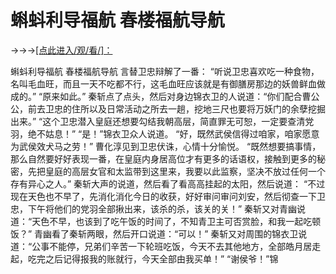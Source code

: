 # 蝌蚪利导福航 春楼福航导航

→→→<a href="http://3t3e.com/index.html">[点此进入/观/看/]：</a>

蝌蚪利导福航 春楼福航导航
言替卫忠辩解了一番：
    “听说卫忠喜欢吃一种食物，名叫毛血旺，而且一天不吃都不行，这毛血旺应该就是有御膳房那边的妖兽鲜血做成的。”
    “原来如此。”
    秦斩点了点头，然后对身边锦衣卫的人说道：“你们配合曹公公，前去卫忠的住所以及日常活动之所去一趟，挖地三尺也要将万妖门的余孽挖掘出来。”
    “这个卫忠潜入皇庭还想要勾结我朝高层，简直罪无可恕，一定要查清党羽，绝不姑息！”
    “是！”锦衣卫众人说道。
    “好，既然武侯信得过咱家，咱家愿意为武侯效犬马之劳！”
    曹化淳见到卫忠伏诛，心情十分愉悦。
    “既然想要搞事情，那么自然要好好表现一番，在皇庭内身居高位才有更多的话语权，接触到更多的秘密，先把皇庭的高层女官和太监带到这里来，我要以此监察，坚决不放过任何一个存有异心之人。”
    秦斩大声的说道，然后看了看高高挂起的太阳，然后说道：
    “不过现在天色也不早了，先消化消化今日的收获，好好审问审问刘安，然后彻查一下卫忠，下午将他们的党羽全部揪出来，该杀的杀，该关的关！”
    秦斩又对青幽说道：“天色不早，也该到了吃午饭的时间了，不知青卫主可否赏脸，和我一起吃顿饭？”
    青幽看了秦斩两眼，然后开口说道：“可以！”
    秦斩又对周围的锦衣卫说道：“公事不能停，兄弟们辛苦一下轮班吃饭，今天不去其他地方，全部皓月居走起，吃完之后记得报我的账就行，今天全部由我买单！”
    “谢侯爷！”锦
